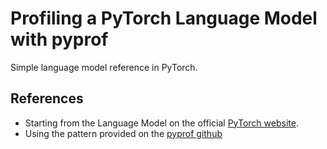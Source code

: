 # Profiling a PyTorch Language Model with pyprof

Simple language model reference in PyTorch.

## References

- Starting from the Language Model on the official [PyTorch website](https://github.com/pytorch/examples/tree/master/word_language_model).
- Using the pattern provided on the [pyprof github](https://github.com/NVIDIA/apex/blob/master/apex/pyprof/examples/lenet.py)
